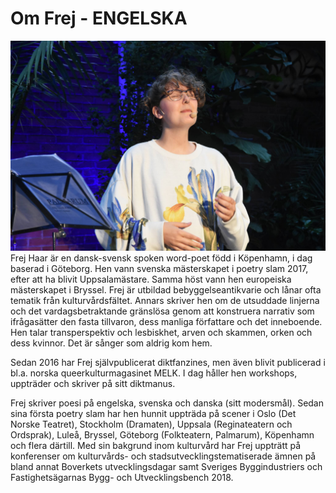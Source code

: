 # Om Frej - ENGELSKA
<img src="ansikte.jpg" class="right">
Frej Haar är en dansk-svensk spoken word-poet född i Köpenhamn, i dag baserad i Göteborg. Hen vann svenska mästerskapet i poetry slam 2017, efter att ha blivit Uppsalamästare. Samma höst vann hen europeiska mästerskapet i Bryssel. Frej är utbildad bebyggelseantikvarie och lånar ofta tematik från kulturvårdsfältet. Annars skriver hen om de utsuddade linjerna och det vardagsbetraktande gränslösa genom att konstruera narrativ som ifrågasätter den fasta tillvaron, dess manliga författare och det inneboende. Hen talar transperspektiv och lesbiskhet, arven och skammen, orken och dess kvinnor. Det är sånger som aldrig kom hem.

Sedan 2016 har Frej självpublicerat diktfanzines, men även blivit publicerad i bl.a. norska queerkulturmagasinet MELK. I dag håller hen workshops, uppträder och skriver på sitt diktmanus.

Frej skriver poesi på engelska, svenska och danska (sitt modersmål). Sedan sina första poetry slam har hen hunnit uppträda på scener i Oslo (Det Norske Teatret), Stockholm (Dramaten), Uppsala (Reginateatern och Ordsprak), Luleå, Bryssel, Göteborg (Folkteatern, Palmarum), Köpenhamn och flera därtill. Med sin bakgrund inom kulturvård har Frej uppträtt på konferenser om kulturvårds- och stadsutvecklingstematiserade ämnen på bland annat Boverkets utvecklingsdagar samt Sveriges Byggindustriers och Fastighetsägarnas Bygg- och Utvecklingsbench 2018.
